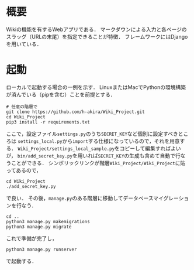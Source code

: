 # 概要
Wikiの機能を有するWebアプリである．
マークダウンによる入力と各ページのスラッグ（URLの末尾）を指定できることが特徴．
フレームワークにはDjangoを用いている．

# 起動
ローカルで起動する場合の一例を示す．
LinuxまたはMacでPythonの環境構築が済んでいる（pipを含む）ことを前提とする．
```
# 任意の階層で
git clone https://github.com/h-akira/Wiki_Project.git
cd Wiki_Project
pip3 install -r requirements.txt
```
ここで，設定ファイル`settings.py`のうち`SECRET_KEY`など個別に設定すべきところは
`settings_local.py`から`import`する仕様になっているので，それを用意する．
`Wiki_Project/settings_local_sample.py`をコピーして編集すればよいが，
`bin/add_secret_key.py`を用いれば`SECRET_KEY`の生成も含めて自動で行なうことができる．
シンボリックリンクが階層`Wiki_Project/Wiki_Project`に貼ってあるので，
```
cd Wiki_Project
./add_secret_key.py
```
で良い．
その後，`manage.py`のある階層に移動してデータベースマイグレーションを行なう．
```
cd ..
python3 manage.py makemigrations
python3 manage.py migrate
```
これで準備が完了し，
```
python3 manage.py runserver
```
で起動する．


